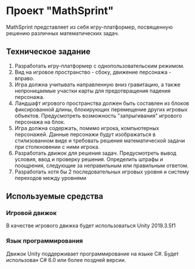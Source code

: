 # Проект "MathSprint"

MathSprint представляет из себя игру-платформер, посвященную решению различных математических задач.

## Техническое задание
1. Разработать игру-платформер с однопользовательским режимом.
2. Вид на игровое пространство - сбоку, движение персонажа - вправо.
3. Игра должна учитывать направленную вниз гравитацию, а также непроницаемые участки карты для предотвращения падения персонажа.
4. Ландшафт игрового пространства должен быть составлен из блоков фиксированной длины, блокирующих перемещение других игровых объектов. Предусмотреть возможность "запрыгивания" игрового персонажа на блок.
5. Игра должна содержать, помимо игрока, компьютерных персонажей. Данные персонажи будут изображаться в стилизованном виде и требовать решения математической задачи при столкновении с ними игрока.
6. Разработать движок для решения задач. Предусмотреть вывод условия, ввод и проверку решения. Определить штрафы и поощрения, следующие за неправильным или правильным ответом.
7. Разработать хотя бы 2 последовательных игровых уровня и систему переходов между уровнями

## Используемые средства

### Игровой движок
В качестве игрового движка будет использоваться Unity 2019.3.5f1

### Язык программирования
Движок Unity поддерживает программирование на языке C#. Будет использован C# 6.0 или более поздней версии.
